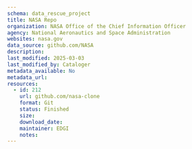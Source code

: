 ```yaml
---
schema: data_rescue_project 
title: NASA Repo
organization: NASA Office of the Chief Information Officer
agency: National Aeronautics and Space Administration
websites: nasa.gov
data_source: github.com/NASA
description: 
last_modified: 2025-03-03
last_modified_by: Cataloger
metadata_available: No
metadata_url: 
resources:
  - id: 212
    url: github.com/nasa-clone
    format: Git
    status: Finished
    size: 
    download_date: 
    maintainer: EDGI
    notes: 
---
```

